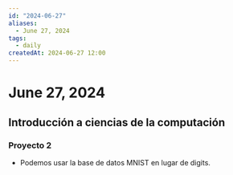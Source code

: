 ```yaml
---
id: "2024-06-27"
aliases:
  - June 27, 2024
tags:
  - daily
createdAt: 2024-06-27 12:00
---
```


# June 27, 2024

## Introducción a ciencias de la computación

### Proyecto 2

- Podemos usar la base de datos MNIST en lugar de digits.

